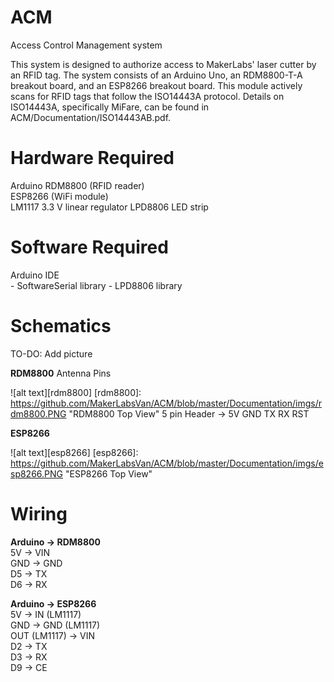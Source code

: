 # ACM
Access Control Management system

This system is designed to authorize access to MakerLabs' laser cutter by an RFID tag. The system consists of an Arduino Uno, an RDM8800-T-A breakout board, and an ESP8266 breakout board. This module actively scans for RFID tags that follow the ISO14443A protocol. Details on ISO14443A, specifically MiFare, can be found in ACM/Documentation/ISO14443AB.pdf.


# Hardware Required
Arduino
RDM8800 (RFID reader)  
ESP8266 (WiFi module)  
LM1117 3.3 V linear regulator
LPD8806 LED strip

# Software Required
Arduino IDE  
	- SoftwareSerial library
	- LPD8806 library
  
# Schematics
TO-DO: Add picture

__RDM8800__
Antenna Pins

![alt text][rdm8800]
[rdm8800]: https://github.com/MakerLabsVan/ACM/blob/master/Documentation/imgs/rdm8800.PNG "RDM8800 Top View" 
5 pin Header -> 5V GND TX RX RST

__ESP8266__  

![alt text][esp8266]
[esp8266]: https://github.com/MakerLabsVan/ACM/blob/master/Documentation/imgs/esp8266.PNG "ESP8266 Top View"

# Wiring
__Arduino -> RDM8800__  
5V -> VIN  
GND -> GND  
D5 -> TX  
D6 -> RX  

__Arduino -> ESP8266__  
5V -> IN (LM1117)  
GND -> GND (LM1117)  
OUT (LM1117) -> VIN  
D2 -> TX  
D3 -> RX  
D9 -> CE